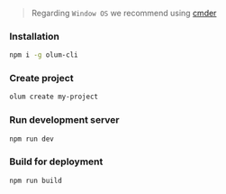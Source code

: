 > Regarding `Window OS` we recommend using [cmder](https://cmder.net/)
### Installation
```bash
npm i -g olum-cli
```

### Create project
```bash
olum create my-project
```

### Run development server
```bash
npm run dev
```

### Build for deployment
```bash
npm run build
```